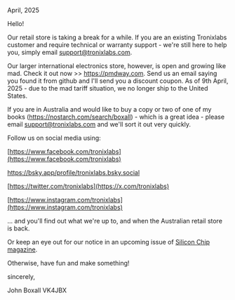 April, 2025

Hello!

Our retail store is taking a break for a while. 
If you are an existing Tronixlabs customer and require technical or warranty support - we're still here to help you, simply email support@tronixlabs.com.

Our larger international electronics store, however, is open and growing like mad. Check it out now >> https://pmdway.com. Send us an email saying you found it from github and I'll send you a discount coupon.
As of 9th April, 2025 - due to the mad tariff situation, we no longer ship to the United States. 


If you are in Australia and would like to buy a copy or two of one of my books (https://nostarch.com/search/boxall) - which is a great idea - please email support@tronixlabs.com
and we'll sort it out very quickly. 

Follow us on social media using:

[https://www.facebook.com/tronixlabs](https://www.facebook.com/tronixlabs)

https://bsky.app/profile/tronixlabs.bsky.social

[https://twitter.com/tronixlabs](https://x.com/tronixlabs)

[https://www.instagram.com/tronixlabs](https://www.instagram.com/tronixlabs)

... and you'll find out what we're up to, and when the Australian retail store is back. 

Or keep an eye out for our notice in an upcoming issue of [Silicon Chip magazine](https://www.siliconchip.com.au/). 

Otherwise, have fun and make something!

sincerely,

John Boxall VK4JBX
